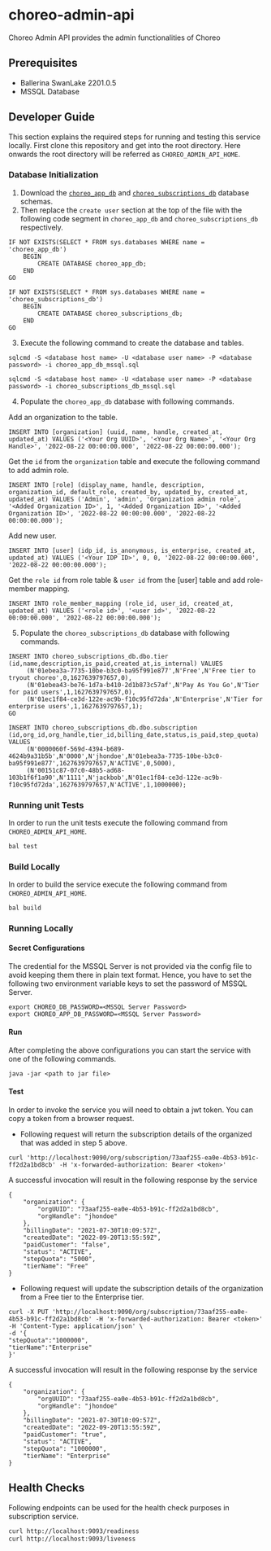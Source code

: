 # choreo-admin-api
Choreo Admin API provides the admin functionalities of Choreo

## Prerequisites
- Ballerina SwanLake 2201.0.5
- MSSQL Database

## Developer Guide
This section explains the required steps for running and testing this service locally. First clone this repository and get into the root directory. Here onwards the root directory will be referred as `CHOREO_ADMIN_API_HOME`.

### Database Initialization
1. Download the [`choreo_app_db`](https://github.com/wso2-enterprise/choreo-control-plane/blob/main/databases/scripts/choreo_app_db_mssql.sql) and [`choreo_subscriptions_db`](https://github.com/wso2-enterprise/choreo-control-plane/blob/main/databases/scripts/choreo_app_db_mssql.sql) database schemas.
2. Then replace the `create user` section at the top of the file with the following code segment in `choreo_app_db` and `choreo_subscriptions_db` respectively.
```
IF NOT EXISTS(SELECT * FROM sys.databases WHERE name = 'choreo_app_db')
    BEGIN
        CREATE DATABASE choreo_app_db;
    END
GO
```
```
IF NOT EXISTS(SELECT * FROM sys.databases WHERE name = 'choreo_subscriptions_db')
    BEGIN
        CREATE DATABASE choreo_subscriptions_db;
    END
GO
```
3. Execute the following command to create the database and tables.
```
sqlcmd -S <database host name> -U <database user name> -P <database password> -i choreo_app_db_mssql.sql
```
```
sqlcmd -S <database host name> -U <database user name> -P <database password> -i choreo_subscriptions_db_mssql.sql
```
4. Populate the `choreo_app_db` database with following commands.

Add an organization to the table.
```
INSERT INTO [organization] (uuid, name, handle, created_at, updated_at) VALUES ('<Your Org UUID>', '<Your Org Name>', '<Your Org Handle>', '2022-08-22 00:00:00.000', '2022-08-22 00:00:00.000');
```
Get the `id` from the `organization` table and execute the following command to add admin role.
```
INSERT INTO [role] (display_name, handle, description, organization_id, default_role, created_by, updated_by, created_at, updated_at) VALUES ('Admin', 'admin', 'Organization admin role', '<Added Organization ID>', 1, '<Added Organization ID>', '<Added Organization ID>', '2022-08-22 00:00:00.000', '2022-08-22 00:00:00.000');
```
Add new user.
```
INSERT INTO [user] (idp_id, is_anonymous, is_enterprise, created_at, updated_at) VALUES ('<Your IDP ID>', 0, 0, '2022-08-22 00:00:00.000', '2022-08-22 00:00:00.000');
```
Get the `role id` from role table & `user id` from the [user] table and add role-member mapping.
```
INSERT INTO role_member_mapping (role_id, user_id, created_at, updated_at) VALUES ('<role id>', '<user id>', '2022-08-22 00:00:00.000', '2022-08-22 00:00:00.000');
```
5. Populate the `choreo_subscriptions_db` database with following commands.

```
INSERT INTO choreo_subscriptions_db.dbo.tier (id,name,description,is_paid,created_at,is_internal) VALUES
	 (N'01ebea3a-7735-10be-b3c0-ba95f991e877',N'Free',N'Free tier to tryout choreo',0,1627639797657,0),
	 (N'01ebea43-be76-1d7a-b410-2d1b873c57af',N'Pay As You Go',N'Tier for paid users',1,1627639797657,0),
	 (N'01ec1f84-ce3d-122e-ac9b-f10c95fd72da',N'Enterprise',N'Tier for enterprise users',1,1627639797657,1);	 
GO

INSERT INTO choreo_subscriptions_db.dbo.subscription (id,org_id,org_handle,tier_id,billing_date,status,is_paid,step_quota) VALUES
	 (N'0000060f-569d-4394-b689-4624b9a31b5b',N'0000',N'jhondoe',N'01ebea3a-7735-10be-b3c0-ba95f991e877',1627639797657,N'ACTIVE',0,5000),
	 (N'00151c87-07c0-48b5-ad68-103b1f6f1a90',N'1111',N'jackbob',N'01ec1f84-ce3d-122e-ac9b-f10c95fd72da',1627639797657,N'ACTIVE',1,1000000);
```

### Running unit Tests
In order to run the unit tests execute the following command from `CHOREO_ADMIN_API_HOME`.
```
bal test
```

### Build Locally
In order to build the service execute the following command from `CHOREO_ADMIN_API_HOME`.
```
bal build
```

### Running Locally
#### Secret Configurations
The credential for the MSSQL Server is not provided via the config file to avoid keeping them there in plain text format.
Hence, you have to set the following two environment variable keys to set the password of MSSQL Server.

```
export CHOREO_DB_PASSWORD=<MSSQL Server Password>
export CHOREO_APP_DB_PASSWORD=<MSSQL Server Password>
```

#### Run
After completing the above configurations you can start the service with one of the following commands.
```
java -jar <path to jar file>
```
#### Test

In order to invoke the service you will need to obtain a jwt token. You can copy a token from a browser request. 

- Following request will return the subscription details of the organized that was added in step 5 above. 
```
curl 'http://localhost:9090/org/subscription/73aaf255-ea0e-4b53-b91c-ff2d2a1bd8cb' -H 'x-forwarded-authorization: Bearer <token>'
```
A successful invocation will result in the following response by the service
```
{
    "organization": {
        "orgUUID": "73aaf255-ea0e-4b53-b91c-ff2d2a1bd8cb",
        "orgHandle": "jhondoe"
    },
    "billingDate": "2021-07-30T10:09:57Z",
    "createdDate": "2022-09-20T13:55:59Z",
    "paidCustomer": "false",
    "status": "ACTIVE",
    "stepQuota": "5000",
    "tierName": "Free"
}
```

- Following request will update the subscription details of the organization from a Free tier to the Enterprise tier.
```
curl -X PUT 'http://localhost:9090/org/subscription/73aaf255-ea0e-4b53-b91c-ff2d2a1bd8cb' -H 'x-forwarded-authorization: Bearer <token>' -H 'Content-Type: application/json' \
-d '{
"stepQuota":"1000000",
"tierName":"Enterprise"
}'
```
A successful invocation will result in the following response by the service
```
{
    "organization": {
        "orgUUID": "73aaf255-ea0e-4b53-b91c-ff2d2a1bd8cb",
        "orgHandle": "jhondoe"
    },
    "billingDate": "2021-07-30T10:09:57Z",
    "createdDate": "2022-09-20T13:55:59Z",
    "paidCustomer": "true",
    "status": "ACTIVE",
    "stepQuota": "1000000",
    "tierName": "Enterprise"
}
```

## Health Checks

Following endpoints can be used for the health check purposes in subscription service.

```sh
curl http://localhost:9093/readiness
curl http://localhost:9093/liveness
